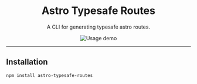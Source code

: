<h1 align="center">Astro Typesafe Routes</h1>
<p align="center">A CLI for generating typesafe astro routes.</p>

<div align="center">
  <img src="https://i.imgur.com/Hc32hhK.gif" alt="Usage demo">
</div>


---

## Installation
```
npm install astro-typesafe-routes
```